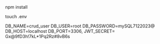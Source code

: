 npm install

touch .env

DB_NAME=crud_user
DB_USER=root
DB_PASSWORD=mySQL7122023@
DB_HOST=localhost
DB_PORT=3306,
JWT_SECRET= Gx@9fD3h!7kL*1Pq2Rz#8vB6s
